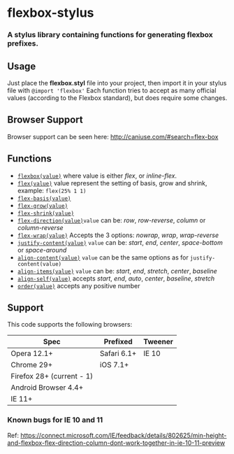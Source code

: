 # flexbox-stylus

### A stylus library containing functions for generating flexbox prefixes.

## Usage

Just place the **flexbox.styl** file into your project, then import it in your stylus file with `@import 'flexbox'`  Each function tries to accept as many official values (according to the Flexbox standard), but does require some changes.

## Browser Support

Browser support can be seen here: http://caniuse.com/#search=flex-box

## Functions

- [`flexbox(value)`][flexbox] where value is either *flex*, or *inline-flex*.
- [`flex(value)`][flex] value represent the setting of basis, grow and shrink, example: `flex(25% 1 1)`
- [`flex-basis(value)`][flex-basis]
- [`flex-grow(value)`][flex-grow]
- [`flex-shrink(value)`][flex-shrink]
- [`flex-direction(value)`][flex-direction]`value` can be: *row*, *row-reverse*, *column* or *column-reverse*
- [`flex-wrap(value)`][flex-wrap] Accepts the 3 options: *nowrap*, *wrap*, *wrap-reverse*
- [`justify-content(value)`][justify-content] `value` can be: *start*, *end*, *center*, *space-bottom* or *space-around*
- [`align-content(value)`][align-content] `value` can be the same options as for `justify-content(value)`
- [`align-items(value)`][align-items] `value` can be: *start*, *end*, *stretch*, *center*, *baseline*
- [`align-self(value)`][align-self] accepts *start*, *end*, *auto*, *center*, *baseline*, *stretch*
- [`order(value)`][order] accepts any positive number

## Support

This code supports the following browsers:

Spec | Prefixed | Tweener
-----|----------|---------
Opera 12.1+ | Safari 6.1+ | IE 10
Chrome 29+ | iOS 7.1+ |
Firefox 28+ (current - 1) | |
Android Browser 4.4+ | |
IE 11+ | |

### Known bugs for IE 10 and 11

Ref: https://connect.microsoft.com/IE/feedback/details/802625/min-height-and-flexbox-flex-direction-column-dont-work-together-in-ie-10-11-preview

[flexbox]: https://developer.mozilla.org/en-US/docs/Web/Guide/CSS/Flexible_boxes
[flex]: https://developer.mozilla.org/en-US/docs/Web/CSS/flex
[flex-basis]: https://developer.mozilla.org/en-US/docs/Web/CSS/flex-basis
[flex-grow]: https://developer.mozilla.org/en-US/docs/Web/CSS/flex-grow
[flex-shrink]: https://developer.mozilla.org/en-US/docs/Web/CSS/flex-shrink
[flex-direction]: https://developer.mozilla.org/en-US/docs/Web/CSS/flex-direction
[flex-wrap]: https://developer.mozilla.org/en-US/docs/Web/CSS/flex-wrap
[justify-content]: https://developer.mozilla.org/en-US/docs/Web/CSS/justify-content
[align-content]: https://developer.mozilla.org/en-US/docs/Web/CSS/align-content
[align-items]: https://developer.mozilla.org/en-US/docs/Web/CSS/align-items
[align-self]: https://developer.mozilla.org/en-US/docs/Web/CSS/align-self
[order]: https://developer.mozilla.org/en-US/docs/Web/CSS/order